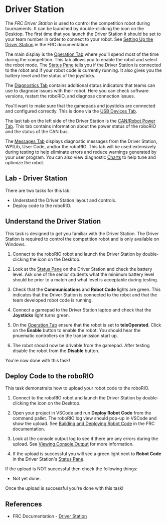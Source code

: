 # Driver Station
The *FRC Driver Station* is used to control the competition robot during tournaments. It can be launched by double-clicking the icon on the Desktop. The first time that you launch the Driver Station it should be set to your team number in order to connect to your robot. See [Setting Up the Driver Station](https://docs.wpilib.org/en/stable/docs/software/driverstation/driver-station.html#setting-up-the-driver-station) in the FRC documentation.

The main display is the [Operation Tab](https://docs.wpilib.org/en/stable/docs/software/driverstation/driver-station.html#operation-tab) where you'll spend most of the time during the competition.  This tab allows you to enable the robot and select the robot mode.  The [Status Pane](https://docs.wpilib.org/en/stable/docs/software/driverstation/driver-station.html#status-pane) tells you if the Driver Station is connected to the robot and if your robot code is currently running.  It also gives you the battery level and the status of the joysticks.

The [Diagnostics Tab](https://docs.wpilib.org/en/stable/docs/software/driverstation/driver-station.html#diagnostics-tab) contains additional status indicators that teams can use to diagnose issues with their robot.  Here you can check software versions, restart the roboRIO, and diagnose connection issues.

You'll want to make sure that the gamepads and joysticks are connected and configured correctly.  This is done via the [USB Devices Tab](https://docs.wpilib.org/en/stable/docs/software/driverstation/driver-station.html#usb-devices-tab).  

The last tab on the left side of the Driver Station is the [CAN/Robot Power Tab](https://docs.wpilib.org/en/stable/docs/software/driverstation/driver-station.html#can-power-tab). This tab contains information about the power status of the roboRIO and the status of the CAN bus.

The [Messages Tab](https://docs.wpilib.org/en/stable/docs/software/driverstation/driver-station.html#messages-tab) displays diagnostic messages from the Driver Station, WPILib, User Code, and/or the roboRIO. This tab will be used extensively during testing to help eliminate errors and reduce warnings generated by your user program.  You can also view diagnostic [Charts](https://docs.wpilib.org/en/stable/docs/software/driverstation/driver-station.html#charts-tab) to help tune and optimize the robot.

## Lab - Driver Station
There are two tasks for this lab:

- Understand the Driver Station layout and controls.
- Deploy code to the roboRIO.

## <a name="dsUnderstand"></a>Understand the Driver Station
This task is designed to get you familiar with the Driver Station.  The Driver Station is required to control the competition robot and is only available on Windows.

1. Connect to the roboRIO robot and launch the Driver Station by double-clicking the icon on the Desktop.

2. Look at the [Status Pane](https://docs.wpilib.org/en/stable/docs/software/driverstation/driver-station.html#status-pane) on the Driver Station and check the battery level.  Ask one of the senior students what the minimum battery level should be prior to a match and what level is acceptable during testing.

3. Check that the **Communications** and **Robot Code** lights are green. This indicates that the Driver Station is connected to the robot and that the team developed robot code is running. 

4. Connect a gamepad to the Driver Station laptop and check that the **Joysticks** light turns green.

5. On the [Operation Tab](https://docs.wpilib.org/en/stable/docs/software/driverstation/driver-station.html#operation-tab) ensure that the robot is set to **teleOperated**.  Click on the **Enable** button to enable the robot.  You should hear the pnuematic controllers on the transmission start up.

6. The robot should now be drivable from the gamepad.  After testing disable the robot from the **Disable** button.

You're now done with this task!
<!-- [roboRIO Status Lights](https://docs.wpilib.org/en/stable/docs/hardware/hardware-basics/status-lights-ref.html#roborio) -->

## <a name="dsDeployCode"></a>Deploy Code to the roboRIO
This task demonstraits how to upload your robot code to the roboRIO.

1. Connect to the roboRIO robot and launch the Driver Station by double-clicking the icon on the Desktop.

2. Open your project in VSCode and run **Deploy Robot Code** from the command pallet.  The roboRIO log view should pop-up in VSCode and show the upload.  See [Building and Deploying Robot Code](https://docs.wpilib.org/en/stable/docs/software/vscode-overview/deploying-robot-code.html#building-and-deploying-robot-code) in the FRC documentation.

3. Look at the console output log to see if there are any errors during the upload.  See [Viewing Console Output](https://docs.wpilib.org/en/stable/docs/software/vscode-overview/viewing-console-output.html#viewing-console-output) for more information.

4. If the upload is successful you will see a green light next to **Robot Code** in the Driver Station's [Status Pane](https://docs.wpilib.org/en/stable/docs/software/driverstation/driver-station.html#status-pane).

If the upload is NOT successful then check the following things:

- Not yet done.

Once the upload is successful you're done with this task!

## References
- FRC Documentation - [Driver Station](https://docs.wpilib.org/en/stable/docs/software/driverstation/driver-station.html#frc-driver-station-powered-by-ni-labview)